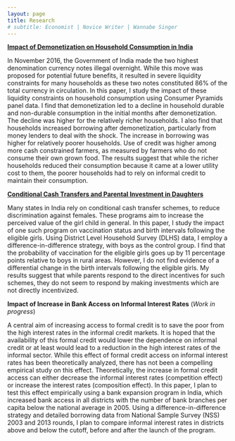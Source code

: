 ```yaml
---
layout: page
title: Research
# subtitle: Economist | Novice Writer | Wannabe Singer
---
```


[**Impact of Demonetization on Household Consumption in India**](/assets/papers/sagar_demonetization_paper.pdf)

In November 2016, the Government of India made the two highest denomination currency notes illegal overnight. While this move was proposed for potential future benefits, it
resulted in severe liquidity constraints for many households as these two notes constituted
86% of the total currency in circulation. In this paper, I study the impact of these liquidity
constraints on household consumption using Consumer Pyramids panel data. I find
that demonetization led to a decline in household durable and non-durable consumption
in the initial months after demonetization. The decline was higher for the relatively richer
households. I also find that households increased borrowing after demonetization, particularly from money lenders to deal with the shock. The increase in borrowing was higher for relatively poorer households. Use of credit was higher among more cash constrained farmers, as measured by farmers who do not consume their own grown food. The results suggest that while the richer households reduced their consumption because it came at a lower utility cost to them, the poorer households had to rely on informal credit to maintain their consumption.

[**Conditional Cash Transfers and Parental Investment in Daughters**](/assets/papers/sagar_paper_ladli.pdf)

Many states in India rely on conditional cash transfer schemes, to reduce discrimination against females. These programs aim to increase the perceived value
of the girl child in general. In this paper, I study the impact of one such program
on vaccination status and birth intervals following the eligible girls. Using District
Level Household Survey (DLHS) data, I employ a difference-in-difference strategy,
with boys as the control group. I find that the probability of vaccination for the eligible girls goes up by 11 percentage points relative to boys in rural areas. However,
I do not find evidence of a differential change in the birth intervals following the
eligible girls. My results suggest that while parents respond to the direct incentives
for such schemes, they do not seem to respond by making investments which are not
directly incentivized.

**Impact of Increase in Bank Access on Informal Interest Rates**
(_Work in progress_)

A central aim of increasing access to formal credit is to save the poor from the high interest rates in the informal credit markets. It is hoped that the availability of this formal credit would lower the dependence on informal credit or at least would lead to a reduction in the high interest rates of the informal sector. While this effect of formal credit access on informal interest rates has been theoretically analyzed, there has not been a compelling empirical study on this effect. Theoretically, the increase in formal credit access can either decrease the informal interest rates (competition effect) or increase the interest rates (composition effect). In this paper, I plan to test this effect empirically using a bank expansion program in India, which increased bank access in all districts with the number of bank branches per capita below the national average in 2005. Using a difference-in-difference strategy and detailed borrowing data from National Sample Survey (NSS) 2003 and 2013 rounds, I plan to compare informal interest rates in districts above and below the cutoff, before and after the launch of the program.
